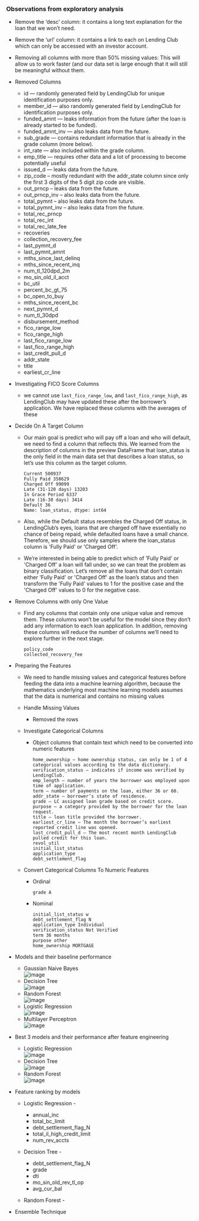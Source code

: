 ### Observations from exploratory analysis

- Remove the ‘desc’ column: it contains a long text explanation for the loan that we won’t need.
- Remove the ‘url’ column: it contains a link to each on Lending Club which can only be accessed with an investor account.
- Removing all columns with more than 50% missing values: This will allow us to work faster (and our data set is large enough that it will still be meaningful without   them.


- Removed Columns 

    - id — randomly generated field by LendingClub for unique identification purposes only.
    - member_id — also randomly generated field by LendingClub for identification purposes only.
    - funded_amnt — leaks information from the future (after the loan is already started to be funded).
    - funded_amnt_inv — also leaks data from the future.
    - sub_grade — contains redundant information that is already in the grade column (more below).
    - int_rate — also included within the grade column.
    - emp_title — requires other data and a lot of processing to become potentially useful
    - issued_d — leaks data from the future.
    - zip_code – mostly redundant with the addr_state column since only the first 3 digits of the 5 digit zip code are visible.
    - out_prncp – leaks data from the future.
    - out_prncp_inv – also leaks data from the future.
    - total_pymnt – also leaks data from the future.
    - total_pymnt_inv – also leaks data from the future.
    - total_rec_prncp
    - total_rec_int
    - total_rec_late_fee
    - recoveries
    - collection_recovery_fee
    - last_pymnt_d
    - last_pymnt_amnt
    - mths_since_last_delinq 
    - mths_since_recent_inq 
    - num_tl_120dpd_2m 
    - mo_sin_old_il_acct 
    - bc_util 
    - percent_bc_gt_75 
    - bc_open_to_buy 
    - mths_since_recent_bc
    - next_pymnt_d  
    - num_tl_30dpd 
    - disbursement_method
    - fico_range_low 
    - fico_range_high 
    - last_fico_range_low 
    - last_fico_range_high
    - last_credit_pull_d 
    - addr_state 
    - title 
    - earliest_cr_line


- Investigating FICO Score Columns
    - we cannot use `last_fico_range_low`, and `last_fico_range_high`, as LendingClub may have updated these after the borrower’s application. We have replaced these columns with the averages of these 


- Decide On A Target Column

    - Our main goal is predict who will pay off a loan and who will default, we need to find a column that reflects this. We learned from the description of columns in the preview DataFrame that loan_status is the only field in the main data set that describes a loan status, so let’s use this column as the target column.
        ```
        Current 500937 
        Fully Paid 358629 
        Charged Off 99099 
        Late (31-120 days) 13203 
        In Grace Period 6337 
        Late (16-30 days) 3414 
        Default 36
        Name: loan_status, dtype: int64
        ```

    - Also, while the Default status resembles the Charged Off status, in LendingClub’s eyes, loans that are charged off have essentially no chance of being repaid, while defaulted loans have a small chance. Therefore, we should use only samples where the loan_status column is 'Fully Paid' or 'Charged Off'.

    - We’re interested in being able to predict which of 'Fully Paid' or 'Charged Off' a loan will fall under, so we can treat the problem as binary classification. Let’s remove all the loans that don’t contain either 'Fully Paid' or 'Charged Off' as the loan’s status and then transform the 'Fully Paid' values to 1 for the positive case and the 'Charged Off' values to 0 for the negative case.


- Remove Columns with only One Value

    - Find any columns that contain only one unique value and remove them. These columns won’t be useful for the model since they don’t add any information to each loan application. In addition, removing these columns will reduce the number of columns we’ll need to explore further in the next stage.
    
        ```
        policy_code
        collected_recovery_fee
        ```


- Preparing the Features 

    - We need to handle missing values and categorical features before feeding the data into a machine learning algorithm, because the mathematics underlying most machine learning models assumes that the data is numerical and contains no missing values

    - Handle Missing Values 
        - Removed the rows

    - Investigate Categorical Columns
        - Object columns that contain text which need to be converted into numeric features
        
            ```
            home_ownership — home ownership status, can only be 1 of 4 categorical values according to the data dictionary.
            verification_status — indicates if income was verified by LendingClub.
            emp_length — number of years the borrower was employed upon time of application.
            term — number of payments on the loan, either 36 or 60.
            addr_state — borrower’s state of residence.
            grade — LC assigned loan grade based on credit score.
            purpose — a category provided by the borrower for the loan request.
            title — loan title provided the borrower.
            earliest_cr_line — The month the borrower’s earliest reported credit line was opened.
            last_credit_pull_d — The most recent month LendingClub pulled credit for this loan. 
            revol_util 
            initial_list_status  
            application_type
            debt_settlement_flag
            ```
    - Convert Categorical Columns To Numeric Features   
        - Ordinal
            ```
            grade A
            ```
        - Nominal
            ```
            initial_list_status w
            debt_settlement_flag N
            application_type Individual
            verification_status Not Verified
            term 36 months
            purpose other
            home_ownership MORTGAGE
            ```

- Models and their baseline performance
    - Gaussian Naive Bayes <br>
        ![image](https://user-images.githubusercontent.com/33449491/119264793-24e6e400-bc02-11eb-919d-69715de04fb3.png)
        <br>
    - Decision Tree <br>
        ![image](https://user-images.githubusercontent.com/33449491/119264864-6b3c4300-bc02-11eb-958b-4428ea33a038.png)
        <br>
    - Random Forest <br>
        ![image](https://user-images.githubusercontent.com/33449491/119267076-da1d9a00-bc0a-11eb-9382-951afe293794.png)
        <br>
    - Logistic Regression <br>
        ![image](https://user-images.githubusercontent.com/33449491/119265044-f0275c80-bc02-11eb-80e3-7f561fa58035.png)
        <br>
    - Multilayer Perceptron <br>
        ![image](https://user-images.githubusercontent.com/33449491/119267101-eb66a680-bc0a-11eb-8970-2c6e80f13dbc.png)
        <br>
        
 - Best 3 models and their performance after feature engineering
    - Logistic Regression <br>
        ![image](https://user-images.githubusercontent.com/33449491/119265662-1bab4680-bc05-11eb-9fde-307f4505f2a1.png)
        <br>
    - Decision Tree <br>
        ![image](https://user-images.githubusercontent.com/33449491/119265556-d424ba80-bc04-11eb-99d3-ddf1e8dfd31e.png)
        <br>
    - Random Forest <br>
        ![image](https://user-images.githubusercontent.com/33449491/119267118-fa4d5900-bc0a-11eb-90fc-4ceb7cb40f99.png)
        <br>
        
- Feature ranking by models
    - Logistic Regression -
        - annual_inc
        - total_bc_limit
        - debt_settlement_flag_N
        - total_il_high_credit_limit
        - num_rev_accts

    - Decision Tree -
        - debt_settlement_flag_N
        - grade
        - dti
        - mo_sin_old_rev_tl_op
        - avg_cur_bal
            
    - Random Forest -

- Ensemble Technique
